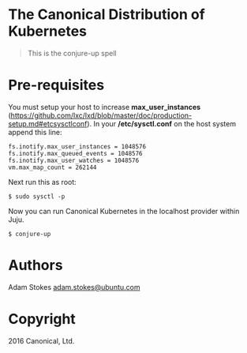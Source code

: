 # The Canonical Distribution of Kubernetes
> This is the conjure-up spell

# Pre-requisites

You must setup your host to increase **max_user_instances** (https://github.com/lxc/lxd/blob/master/doc/production-setup.md#etcsysctlconf). In your **/etc/sysctl.conf** on the host system append this line:

```
fs.inotify.max_user_instances = 1048576
fs.inotify.max_queued_events = 1048576
fs.inotify.max_user_watches = 1048576
vm.max_map_count = 262144
```

Next run this as root:

```
$ sudo sysctl -p
```

Now you can run Canonical Kubernetes in the localhost provider within Juju.

```
$ conjure-up
```

# Authors

Adam Stokes <adam.stokes@ubuntu.com>

# Copyright

2016 Canonical, Ltd.
